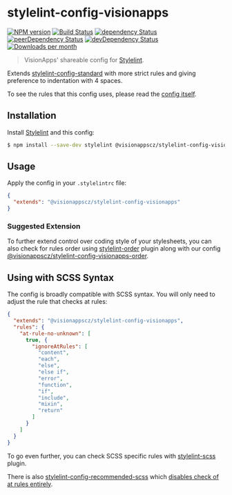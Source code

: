 # stylelint-config-visionapps

[![NPM version](http://img.shields.io/npm/v/@visionappscz/stylelint-config-visionapps.svg)](https://www.npmjs.org/package/@visionappscz/stylelint-config-visionapps)
[![Build Status](https://travis-ci.org/visionappscz/stylelint-config-visionapps.svg?branch=master)](https://travis-ci.org/visionappscz/stylelint-config-visionapps)
[![dependency Status](https://david-dm.org/visionappscz/stylelint-config-visionapps/status.svg)](https://david-dm.org/visionappscz/stylelint-config-visionapps)
[![peerDependency Status](https://david-dm.org/visionappscz/stylelint-config-visionapps/peer-status.svg)](https://david-dm.org/visionappscz/stylelint-config-visionapps?type=peer)
[![devDependency Status](https://david-dm.org/visionappscz/stylelint-config-visionapps/dev-status.svg)](https://david-dm.org/visionappscz/stylelint-config-visionapps?type=dev)
[![Downloads per month](https://img.shields.io/npm/dm/@visionappscz/stylelint-config-visionapps.svg?style=flat)](https://npmcharts.com/compare/@visionappscz/stylelint-config-visionapps)

> VisionApps' shareable config for [Stylelint](https://github.com/stylelint/stylelint).

Extends [stylelint-config-standard](https://github.com/stylelint/stylelint-config-standard) with
more strict rules and giving preference to indentation with 4 spaces.

To see the rules that this config uses, please read the [config itself](./index.js).

## Installation

Install [Stylelint](https://github.com/stylelint/stylelint) and this config:

```bash
$ npm install --save-dev stylelint @visionappscz/stylelint-config-visionapps
```

## Usage

Apply the config in your `.stylelintrc` file:

```json
{
  "extends": "@visionappscz/stylelint-config-visionapps"
}
```

### Suggested Extension

To further extend control over coding style of your stylesheets, you can also check for rules order
using [stylelint-order](https://github.com/hudochenkov/stylelint-order) plugin along with our config
[@visionappscz/stylelint-config-visionapps-order](https://github.com/visionappscz/stylelint-config-visionapps-order).

## Using with SCSS Syntax

The config is broadly compatible with SCSS syntax. You will only need to adjust the rule that
checks at rules:

```json
{
  "extends": "@visionappscz/stylelint-config-visionapps",
  "rules": {
    "at-rule-no-unknown": [
      true, {
        "ignoreAtRules": [
          "content",
          "each",
          "else",
          "else if",
          "error",
          "function",
          "if",
          "include",
          "mixin",
          "return"
        ]
      }
    ]
  }
}
```

To go even further, you can check SCSS specific rules with
[stylelint-scss](https://github.com/kristerkari/stylelint-scss) plugin.

There is also
[stylelint-config-recommended-scss](https://github.com/kristerkari/stylelint-config-recommended-scss)
which [disables check of at rules entirely](https://github.com/kristerkari/stylelint-config-recommended-scss/blob/master/index.js).  
